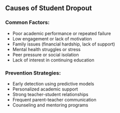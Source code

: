 ## Causes of Student Dropout

### Common Factors:
- Poor academic performance or repeated failure
- Low engagement or lack of motivation
- Family issues (financial hardship, lack of support)
- Mental health struggles or stress
- Peer pressure or social isolation
- Lack of interest in continuing education

### Prevention Strategies:
- Early detection using predictive models
- Personalized academic support
- Strong teacher-student relationships
- Frequent parent-teacher communication
- Counseling and mentoring programs
